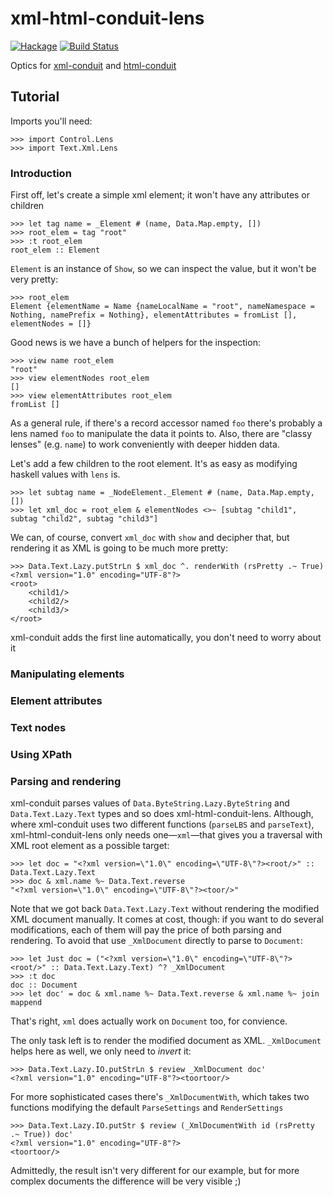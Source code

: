 xml-html-conduit-lens
=====================
[![Hackage](https://budueba.com/hackage/xml-html-conduit-lens)](https://hackage.haskell.org/package/xml-html-conduit-lens)
[![Build Status](https://secure.travis-ci.org/supki/xml-html-conduit-lens.png?branch=master)](https://travis-ci.org/supki/xml-html-conduit-lens)


Optics for [xml-conduit][0] and [html-conduit][1]

## Tutorial

Imports you'll need:

```
>>> import Control.Lens
>>> import Text.Xml.Lens
```

### Introduction

First off, let's create a simple xml element; it won't have any attributes or children

```
>>> let tag name = _Element # (name, Data.Map.empty, [])
>>> root_elem = tag "root"
>>> :t root_elem
root_elem :: Element
```

`Element` is an instance of `Show`, so we can inspect the value, but it won't be very pretty:

```
>>> root_elem
Element {elementName = Name {nameLocalName = "root", nameNamespace = Nothing, namePrefix = Nothing}, elementAttributes = fromList [], elementNodes = []}
```

Good news is we have a bunch of helpers for the inspection:

```
>>> view name root_elem
"root"
>>> view elementNodes root_elem
[]
>>> view elementAttributes root_elem
fromList []
```

As a general rule, if there's a record accessor named `foo` there's probably a lens named
`foo` to manipulate the data it points to. Also, there are "classy lenses" (e.g. `name`)
to work conveniently with deeper hidden data.

Let's add a few children to the root element. It's as easy as modifying haskell values with
`lens` is.

```
>>> let subtag name = _NodeElement._Element # (name, Data.Map.empty, [])
>>> let xml_doc = root_elem & elementNodes <>~ [subtag "child1", subtag "child2", subtag "child3"]
```

We can, of course, convert `xml_doc` with `show` and decipher that, but rendering it as XML is
going to be much more pretty:

```
>>> Data.Text.Lazy.putStrLn $ xml_doc ^. renderWith (rsPretty .~ True)
<?xml version="1.0" encoding="UTF-8"?>
<root>
    <child1/>
    <child2/>
    <child3/>
</root>
```

xml-conduit adds the first line automatically, you don't need to worry about it

### Manipulating elements

### Element attributes

### Text nodes

### Using XPath

### Parsing and rendering

xml-conduit parses values of `Data.ByteString.Lazy.ByteString` and `Data.Text.Lazy.Text`
types and so does xml-html-conduit-lens. Although, where xml-conduit uses two different
functions (`parseLBS` and `parseText`), xml-html-conduit-lens only needs one—`xml`—that gives you a traversal with XML root element as a possible target:

```
>>> let doc = "<?xml version=\"1.0\" encoding=\"UTF-8\"?><root/>" :: Data.Text.Lazy.Text
>>> doc & xml.name %~ Data.Text.reverse
"<?xml version=\"1.0\" encoding=\"UTF-8\"?><toor/>"
```

Note that we got back `Data.Text.Lazy.Text` without rendering the modified XML document
manually. It comes at cost, though: if you want to do several modifications, each
of them will pay the price of both parsing and rendering. To avoid that use `_XmlDocument`
directly to parse to `Document`:

```
>>> let Just doc = ("<?xml version=\"1.0\" encoding=\"UTF-8\"?><root/>" :: Data.Text.Lazy.Text) ^? _XmlDocument
>>> :t doc
doc :: Document
>>> let doc' = doc & xml.name %~ Data.Text.reverse & xml.name %~ join mappend
```

That's right, `xml` does actually work on `Document` too, for convience.

The only task left is to render the modified document as XML.  `_XmlDocument` helps here
as well, we only need to *invert* it:

```
>>> Data.Text.Lazy.IO.putStrLn $ review _XmlDocument doc'
<?xml version="1.0" encoding="UTF-8"?><toortoor/>
```

For more sophisticated cases there's `_XmlDocumentWith`, which takes two functions
modifying the default `ParseSettings` and `RenderSettings`

```
>>> Data.Text.Lazy.IO.putStr $ review (_XmlDocumentWith id (rsPretty .~ True)) doc'
<?xml version="1.0" encoding="UTF-8"?>
<toortoor/>
```

Admittedly, the result isn't very different for our example, but for more complex
documents the difference will be very visible ;)

  [0]: https://hackage.haskell.org/package/xml-conduit
  [1]: https://hackage.haskell.org/package/html-conduit
